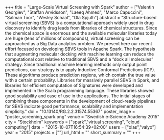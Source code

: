+++
title = "Large-Scale Virtual Screening with Spark"
author = ["Valentin Georgiev", "Staffan Arvidsson", "Laeeq Ahmed", "Marco Capuccini", "Salman Toor", "Wesley Schaal", "Ola Spjuth"]
abstract = "Structure-based virtual screening (SBVS) is a computational approach widely used in drug discovery to identify drug leads from libraries of chemical structures. Since the chemical space is enormous and the available molecular libraries today are huge (tens of millions of compounds), virtual screening can be approached as a Big Data analytics problem. We present here our recent effort focused on developing SBVS tools in Apache Spark. The hypothesis that augmenting molecular docking with machine learning can reduce the computational cost relative to traditional SBVS and a “dock all molecules” strategy. Since traditional machine learning methods only output point predictions, our strategy is to apply Inductive Conformal Predictions (ICP). These algorithms produce prediction regions, which contain the true value with a certain probability. Libraries for massively parallel SBVS in Spark, and libraries for efficient computation of Signatures were developed and implemented in the Scala programming language. These libraries showed good scalability and ease of use in the applications. The initial stages of combining these components in the development of cloud-ready pipelines for SBVS indicate good performance, scalability and implementation simplicity."
doi = "10.13140/RG.2.2.31574.55367"
poster_image = "poster_screening_spark.png"
venue = "Swedish e-Science Academy 2015"
city = "Stockholm"
keywords = ["spark","virtual screening", "cloud computing"]
date = "2015-10-07T16:54:39+02:00"
users = ["olas","valyo"]
year = "2015"
projects = [""]
url_html = ""
short_summary = ""
+++

